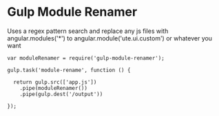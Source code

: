 Gulp Module Renamer
====================

Uses a regex pattern search and replace any js files with angular.modules('\*') to angular.module('ute.ui.custom') or whatever you want


    var moduleRenamer = require('gulp-module-renamer');

    gulp.task('module-rename', function () {

      return gulp.src(['app.js'])
        .pipe(moduleRenamer())
        .pipe(gulp.dest('/output'))

    });
